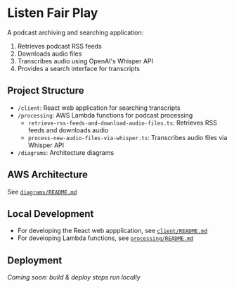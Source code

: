 # Listen Fair Play

A podcast archiving and searching application:
1. Retrieves podcast RSS feeds
2. Downloads audio files
3. Transcribes audio using OpenAI's Whisper API
4. Provides a search interface for transcripts

## Project Structure

- `/client`: React web application for searching transcripts
- `/processing`: AWS Lambda functions for podcast processing
  - `retrieve-rss-feeds-and-download-audio-files.ts`: Retrieves RSS feeds and downloads audio
  - `process-new-audio-files-via-whisper.ts`: Transcribes audio files via Whisper API
- `/diagrams`: Architecture diagrams

## AWS Architecture

See [`diagrams/README.md`](./diagrams/README.md)

## Local Development

- For developing the React web appplication, see [`client/README.md`](/client/README.md)
- For developing Lambda functions, see [`processing/README.md`](/processing/README.md)

## Deployment

*Coming soon: build & deploy steps run locally*